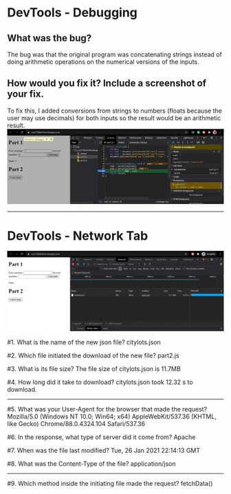 # DevTools - Debugging

## What was the bug?
The bug was that the original program was concatenating strings instead of doing arithmetic operations on the numerical versions of the inputs.

## How would you fix it? Include a screenshot of your fix.
To fix this, I added conversions from strings to numbers (floats because the user may use decimals) for both inputs so the result would be an arithmetic result.
![fix.png](fix.png)


---

# DevTools - Network Tab

![network.png](network_tab.png)

#1. What is the name of the new json file?
citylots.json

#2. Which file initiated the download of the new file?
part2.js

#3. What is its file size?
The file size of citylots.json is 11.7MB

#4. How long did it take to download?
citylots.json took 12.32 s to download.

---

#5. What was your User-Agent for the browser that made the request?
Mozilla/5.0 (Windows NT 10.0; Win64; x64) AppleWebKit/537.36 (KHTML, like Gecko) Chrome/88.0.4324.104 Safari/537.36

#6. In the response, what type of server did it come from?
Apache

#7. When was the file last modified?
Tue, 26 Jan 2021 22:14:13 GMT

#8. What was the Content-Type of the file?
application/json

---

#9. Which method inside the initiating file made the request?
fetchData()

